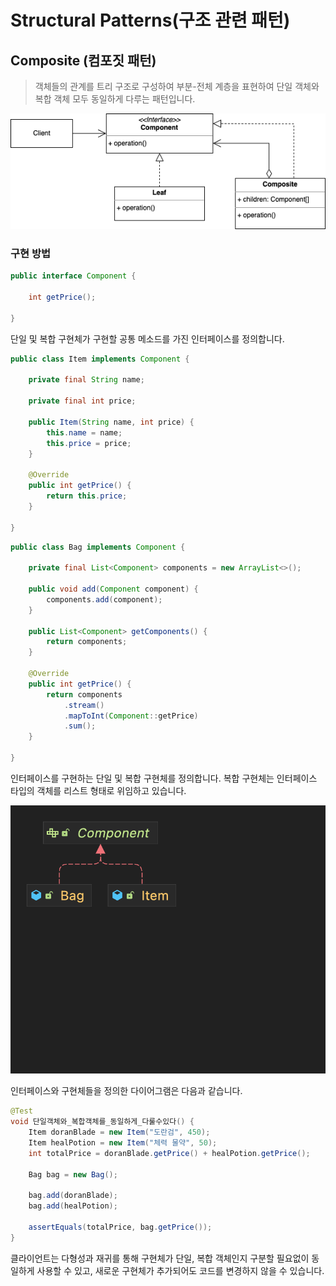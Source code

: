 # Structural Patterns(구조 관련 패턴)

## Composite (컴포짓 패턴)
> 객체들의 관계를 트리 구조로 구성하여 부분-전체 계층을 표현하여 단일 객체와 복합 객체 모두 동일하게 다루는 패턴입니다.

<p align="center">
    <img src="https://github.com/sinbom/design-patterns/blob/master/resources/structural/composite.png?raw=true"/>
</p>

### 구현 방법

```java
public interface Component {

    int getPrice();

}
```

단일 및 복합 구현체가 구현할 공통 메소드를 가진 인터페이스를 정의합니다.

```java
public class Item implements Component {

    private final String name;

    private final int price;

    public Item(String name, int price) {
        this.name = name;
        this.price = price;
    }

    @Override
    public int getPrice() {
        return this.price;
    }

}
```

```java
public class Bag implements Component {

    private final List<Component> components = new ArrayList<>();

    public void add(Component component) {
        components.add(component);
    }

    public List<Component> getComponents() {
        return components;
    }

    @Override
    public int getPrice() {
        return components
            .stream()
            .mapToInt(Component::getPrice)
            .sum();
    }

}
```

인터페이스를 구현하는 단일 및 복합 구현체를 정의합니다. 복합 구현체는 인터페이스 타입의 객체를 리스트 형태로 위임하고 있습니다. 

<p align="center">
    <img src="https://github.com/sinbom/design-patterns/blob/master/resources/structural/composite-diagram.png?raw=true"/>
</p>

인터페이스와 구현체들을 정의한 다이어그램은 다음과 같습니다.

```java
@Test
void 단일객체와_복합객체를_동일하게_다룰수있다() {
    Item doranBlade = new Item("도란검", 450);
    Item healPotion = new Item("체력 물약", 50);
    int totalPrice = doranBlade.getPrice() + healPotion.getPrice();

    Bag bag = new Bag();

    bag.add(doranBlade);
    bag.add(healPotion);

    assertEquals(totalPrice, bag.getPrice());
}
```

클라이언트는 다형성과 재귀를 통해 구현체가 단일, 복합 객체인지 구분할 필요없이 동일하게 사용할 수 있고, 새로운 구현체가 추가되어도 코드를 변경하지 않을 수 있습니다.

